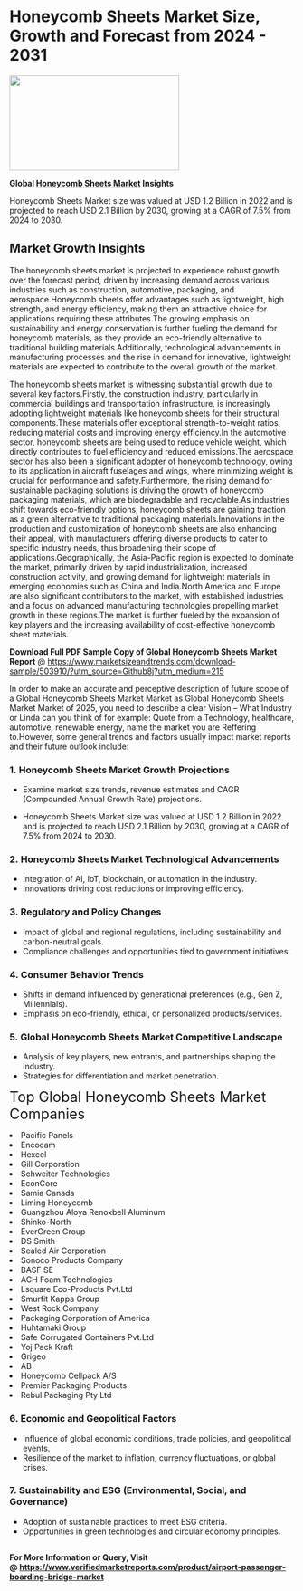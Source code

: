 <H1>Honeycomb Sheets Market Size, Growth and Forecast from 2024 - 2031</H1><img class="aligncenter size-medium wp-image-584254" src="https://thirdeyenews.in/wp-content/uploads/2024/09/Global-Market-Research-300x168.jpeg" alt="" width="300" height="168" /><p><strong>Global&nbsp;<a href="https://www.marketsizeandtrends.com/download-sample/503910/?utm_source=Github8j?utm_medium=215">Honeycomb Sheets Market</a> Insights</strong></p><p>Honeycomb Sheets Market size was valued at USD 1.2 Billion in 2022 and is projected to reach USD 2.1 Billion by 2030, growing at a CAGR of 7.5% from 2024 to 2030.</p><p><h2>Market Growth Insights</h2> <p>The honeycomb sheets market is projected to experience robust growth over the forecast period, driven by increasing demand across various industries such as construction, automotive, packaging, and aerospace.Honeycomb sheets offer advantages such as lightweight, high strength, and energy efficiency, making them an attractive choice for applications requiring these attributes.The growing emphasis on sustainability and energy conservation is further fueling the demand for honeycomb materials, as they provide an eco-friendly alternative to traditional building materials.Additionally, technological advancements in manufacturing processes and the rise in demand for innovative, lightweight materials are expected to contribute to the overall growth of the market.</p> <p>The honeycomb sheets market is witnessing substantial growth due to several key factors.Firstly, the construction industry, particularly in commercial buildings and transportation infrastructure, is increasingly adopting lightweight materials like honeycomb sheets for their structural components.These materials offer exceptional strength-to-weight ratios, reducing material costs and improving energy efficiency.In the automotive sector, honeycomb sheets are being used to reduce vehicle weight, which directly contributes to fuel efficiency and reduced emissions.The aerospace sector has also been a significant adopter of honeycomb technology, owing to its application in aircraft fuselages and wings, where minimizing weight is crucial for performance and safety.Furthermore, the rising demand for sustainable packaging solutions is driving the growth of honeycomb packaging materials, which are biodegradable and recyclable.As industries shift towards eco-friendly options, honeycomb sheets are gaining traction as a green alternative to traditional packaging materials.Innovations in the production and customization of honeycomb sheets are also enhancing their appeal, with manufacturers offering diverse products to cater to specific industry needs, thus broadening their scope of applications.Geographically, the Asia-Pacific region is expected to dominate the market, primarily driven by rapid industrialization, increased construction activity, and growing demand for lightweight materials in emerging economies such as China and India.North America and Europe are also significant contributors to the market, with established industries and a focus on advanced manufacturing technologies propelling market growth in these regions.The market is further fueled by the expansion of key players and the increasing availability of cost-effective honeycomb sheet materials.<p><span class=""><strong>Download Full PDF Sample Copy of Global Honeycomb Sheets Market Report</strong> @ <a href="https://www.marketsizeandtrends.com/download-sample/503910/?utm_source=Github8j?utm_medium=215" target="_blank">https://www.marketsizeandtrends.com/download-sample/503910/?utm_source=Github8j?utm_medium=215</a></span></p><p>In order to make an accurate and perceptive description of future scope of a Global&nbsp;Honeycomb Sheets Market Market as Global&nbsp;Honeycomb Sheets Market Market of 2025, you need to describe a clear Vision &ndash; What Industry or Linda can you think of for example: Quote from a Technology, healthcare, automotive, renewable energy, name the market you are Reffering to.However, some general trends and factors usually impact market reports and their future outlook include:</p><h3>1.&nbsp;<strong>Honeycomb Sheets Market Growth Projections</strong></h3><ul><li>Examine market size trends, revenue estimates and CAGR (Compounded Annual Growth Rate) projections.</li><li><p>Honeycomb Sheets Market size was valued at USD 1.2 Billion in 2022 and is projected to reach USD 2.1 Billion by 2030, growing at a CAGR of 7.5% from 2024 to 2030.</p></li></ul><h3>2.&nbsp;<strong>Honeycomb Sheets Market Technological Advancements</strong></h3><ul><li>Integration of AI, IoT, blockchain, or automation in the industry.</li><li>Innovations driving cost reductions or improving efficiency.</li></ul><h3>3.&nbsp;<strong>Regulatory and Policy Changes</strong></h3><ul><li>Impact of global and regional regulations, including sustainability and carbon-neutral goals.</li><li>Compliance challenges and opportunities tied to government initiatives.</li></ul><h3>4.&nbsp;<strong>Consumer Behavior Trends</strong></h3><ul><li>Shifts in demand influenced by generational preferences (e.g., Gen Z, Millennials).</li><li>Emphasis on eco-friendly, ethical, or personalized products/services.</li></ul><h3>5.&nbsp;<strong>Global Honeycomb Sheets Market Competitive Landscape</strong></h3><ul><li>Analysis of key players, new entrants, and partnerships shaping the industry.</li><li>Strategies for differentiation and market penetration.</li></ul><p data-pm-slice="1 1 []"><span style="color: inherit; font-family: inherit; font-size: 25px;">Top Global Honeycomb Sheets Market Companies</span></p><div class="" data-test-id=""><p><li>Pacific Panels</li><li> Encocam</li><li> Hexcel</li><li> Gill Corporation</li><li> Schweiter Technologies</li><li> EconCore</li><li> Samia Canada</li><li> Liming Honeycomb</li><li> Guangzhou Aloya Renoxbell Aluminum</li><li> Shinko-North</li><li> EverGreen Group</li><li> DS Smith</li><li> Sealed Air Corporation</li><li> Sonoco Products Company</li><li> BASF SE</li><li> ACH Foam Technologies</li><li> Lsquare Eco-Products Pvt.Ltd</li><li> Smurfit Kappa Group</li><li> West Rock Company</li><li> Packaging Corporation of America</li><li> Huhtamaki Group</li><li> Safe Corrugated Containers Pvt.Ltd</li><li> Yoj Pack Kraft</li><li> Grigeo</li><li> AB</li><li> Honeycomb Cellpack A/S</li><li> Premier Packaging Products</li><li> Rebul Packaging Pty Ltd</li></p></div><h3>6.&nbsp;<strong>Economic and Geopolitical Factors</strong></h3><ul><li>Influence of global economic conditions, trade policies, and geopolitical events.</li><li>Resilience of the market to inflation, currency fluctuations, or global crises.</li></ul><h3>7.&nbsp;<strong>Sustainability and ESG (Environmental, Social, and Governance)</strong></h3><ul><li>Adoption of sustainable practices to meet ESG criteria.</li><li>Opportunities in green technologies and circular economy principles.</li></ul><h2><strong style="font-size: 14px;">For More Information or Query, Visit @&nbsp;</strong><a style="background-color: #ffffff; font-size: 14px;" href="https://www.marketsizeandtrends.com/report/honeycomb-sheets-market/" target="_blank">https://www.verifiedmarketreports.com/product/airport-passenger-boarding-bridge-market</a></h2>